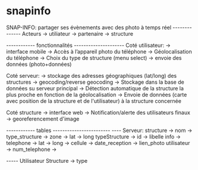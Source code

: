 # snapinfo
SNAP-INFO: partager ses évènements avec des photo à temps réel
-------------- Acteurs
-> utiliateur
-> partenaire
-> structure

------------ fonctionnalités ---------------------
Coté utilisateur:
-> interface mobile
-> Accès à l’appareil photo du téléphone
-> Géolocalisation du téléphone
-> Choix du type de structure (menu select)
-> envoie des données (photo+données)

Coté serveur:
-> stockage des adresses géographiques (lat/long) des structures
-> geocoding/reverse geocoding
-> Stockage dans la base de données su serveur principal
-> Détection automatique de la structure la plus proche en fonction de la géolocalisation
-> Envoie de données (carte avec position de la structure et de l'utilisateur) à la structure concernée

Coté structure
-> interface web
-> Notification/alerte des utilisateurs finaux
-> georeferencement d'image



------------ tables ------------------------
---- Serveur:
structure
-> nom
-> type_structure
-> zone
-> lat
-> long
typeStructure
-> id
-> libelle
info
-> telephone
-> lat
-> long
-> cellule
-> date_reception
-> lien_photo
utilisateur
-> num_telephone
-> 

----- Utilisateur
Structure
-> type
